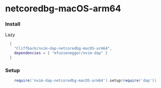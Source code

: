 # netcoredbg-macOS-arm64

### Install
Lazy
```lua
  {
    "Cliffback/nvim-dap-netcoredbg-macOS-arm64",
    dependencies = { "mfussenegger/nvim-dap" }
  }
```

### Setup
```lua
    require('nvim-dap-netcoredbg-macOS-arm64').setup(require('dap'))
```

